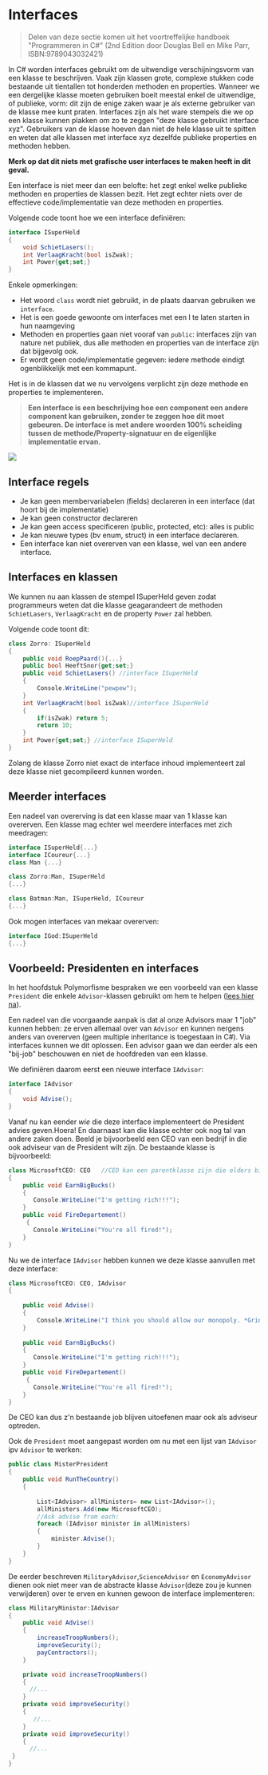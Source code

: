 # Interfaces
> Delen van deze sectie komen uit het voortreffelijke handboek "Programmeren in C#" (2nd Edition door Douglas Bell en Mike Parr, ISBN:9789043032421)

In C# worden interfaces gebruikt om de uitwendige verschijningsvorm van een klasse te beschrijven. Vaak zijn klassen grote, complexe stukken code bestaande uit tientallen tot honderden methoden en properties. Wanneer we een dergelijke klasse moeten gebruiken boeit meestal enkel de uitwendige, of publieke, vorm: dit zijn de enige zaken waar je als externe gebruiker van de klasse mee kunt praten. Interfaces zijn als het ware stempels die we op een klasse kunnen plakken om zo te zeggen "deze klasse gebruikt interface xyz". Gebruikers van de klasse hoeven dan niet de hele klasse uit te spitten en weten dat alle klassen met interface xyz dezelfde publieke properties en methoden hebben. 

**Merk op dat dit niets met grafische user interfaces te maken heeft in dit geval.**

Een interface is niet meer dan een belofte: het zegt enkel welke publieke methoden en properties de klassen bezit. Het zegt echter niets over de effectieve code/implementatie van deze methoden en properties.

Volgende code toont hoe we een interface definiëren:
```csharp
interface ISuperHeld
{
    void SchietLasers();
    int VerlaagKracht(bool isZwak);
    int Power{get;set;}
}
```
Enkele opmerkingen:
* Het woord ``class`` wordt niet gebruikt, in de plaats daarvan gebruiken we ``interface``.
*  Het is een goede gewoonte om interfaces met een I te laten starten in hun naamgeving
*  Methoden en properties gaan niet vooraf van ``public``: interfaces zijn van nature net publiek, dus alle methoden en properties van de interface zijn dat bijgevolg ook.
*  Er wordt geen code/implementatie gegeven: iedere methode eindigt ogenblikkelijk met een kommapunt.


Het is in de klassen dat we nu vervolgens verplicht zijn deze methode en properties te implementeren.

>**Een interface is een beschrijving hoe een component een andere component kan gebruiken, zonder te zeggen hoe dit moet gebeuren. De interface is met andere woorden 100% scheiding tussen de methode/Property-signatuur en de eigenlijke implementatie ervan.**

![](/assets/9_interfaces/scuminterface.jpg)

## Interface regels
* Je kan geen  membervariabelen (fields) declareren in een interface (dat hoort bij de implementatie)
* Je kan geen constructor declareren
* Je kan geen access specificeren (public, protected, etc): alles is public
* Je kan nieuwe types (bv enum, struct) in een interface declareren.
* Een interface kan niet overerven van een klasse, wel van een andere interface.


## Interfaces en klassen
We kunnen nu aan klassen de stempel ISuperHeld geven zodat programmeurs weten dat die klasse geagarandeert de methoden ``SchietLasers``, ``VerlaagKracht`` en de property ``Power`` zal hebben.

Volgende code toont dit:
```csharp
class Zorro: ISuperHeld
{
    public void RoepPaard(){...}
    public bool HeeftSnor{get;set;}
    public void SchietLasers() //interface ISuperHeld
    {
        Console.WriteLine("pewpew");
    }
    int VerlaagKracht(bool isZwak)//interface ISuperHeld
    {
        if(isZwak) return 5;
        return 10;
    }
    int Power{get;set;} //interface ISuperHeld
}
```
Zolang de klasse Zorro niet exact de interface inhoud implementeert zal deze klasse niet gecompileerd kunnen worden.

## Meerder interfaces
Een nadeel van overerving is dat een klasse maar van 1 klasse kan overerven. Een klasse mag echter wel meerdere interfaces met zich meedragen:
```csharp
interface ISuperHeld{...}
interface ICoureur{...} 
class Man {...}

class Zorro:Man, ISuperHeld
{...}

class Batman:Man, ISuperHeld, ICoureur 
{...}
```

Ook mogen interfaces van mekaar overerven:
```csharp
interface IGod:ISuperHeld
{...}
```

## Voorbeeld: Presidenten en interfaces
In het hoofdstuk Polymorfisme bespraken we een voorbeeld van een klasse ``President`` die enkele ``Advisor``-klassen gebruikt om hem te helpen ([lees hier na](11_polymorfisme#polymorfisme-in-de-praktijk-presidenten)).

Een nadeel van die voorgaande aanpak is dat al onze Advisors maar 1 "job" kunnen hebben: ze erven allemaal over van ``Advisor`` en kunnen nergens anders van overerven (geen multiple inheritance is toegestaan in C#). Via interfaces kunnen we dit oplossen. Een advisor gaan we dan eerder als een "bij-job" beschouwen en niet de hoofdreden van een klasse.

We definiëren daarom eerst een nieuwe interface ``IAdvisor``:
```csharp
interface IAdvisor
{
    void Advise();
}
```

Vanaf nu kan eender *wie* die deze interface implementeert de President advies geven.Hoera! En daarnaast kan die klasse echter ook nog tal van andere zaken doen. Beeld je bijvoorbeeld een CEO van een bedrijf in die ook adviseur van de President wilt zijn. De bestaande klasse is bijvoorbeeld:
```csharp
class MicrosoftCEO: CEO   //CEO kan een parentklasse zijn die elders bijvoorbeeld algemene CEO-concepten beschrijft
{
    public void EarnBigBucks()
    { 
       Console.WriteLine("I'm getting rich!!!");       
    }
    public void FireDepartement()
     { 
       Console.WriteLine("You're all fired!");       
    }
}
```
Nu we de interface ``IAdvisor`` hebben kunnen we deze klasse aanvullen met deze interface:
```csharp
class MicrosoftCEO: CEO, IAdvisor
{
     
    public void Advise()
    { 
        Console.WriteLine("I think you should allow our monopoly. *Grin*");
    }
    
    public void EarnBigBucks()
    { 
       Console.WriteLine("I'm getting rich!!!");       
    }
    public void FireDepartement()
     { 
       Console.WriteLine("You're all fired!");       
    }
}
```
De CEO kan dus z'n bestaande job blijven uitoefenen maar ook als adviseur optreden. 

Ook de ``President`` moet aangepast worden om nu met een lijst van ``IAdvisor`` ipv ``Advisor`` te werken:
```csharp
public class MisterPresident
{
    public void RunTheCountry()
    {
    
        List<IAdvisor> allMinisters= new List<IAdvisor>();
        allMinisters.Add(new MicrosoftCEO);
        //Ask advise from each:
        foreach (IAdvisor minister in allMinisters)
        {
            minister.Advise();
        }
    }
}
```

De eerder beschreven ``MilitaryAdvisor``,``ScienceAdvisor`` en ``EconomyAdvisor`` dienen ook niet meer van de abstracte klasse ``Àdvisor``(deze zou je kunnen verwijderen) over te erven en kunnen gewoon de interface implementeren:

```csharp
class MilitaryMinistor:IAdvisor
{
    public void Advise()
    {
        increaseTroopNumbers();
        improveSecurity();
        payContractors();
    }

    private void increaseTroopNumbers() 
    {
      //...
    }
    private void improveSecurity() 
    {
       //...
    }
    private void improveSecurity() 
    {
      //...
 }
}
```

